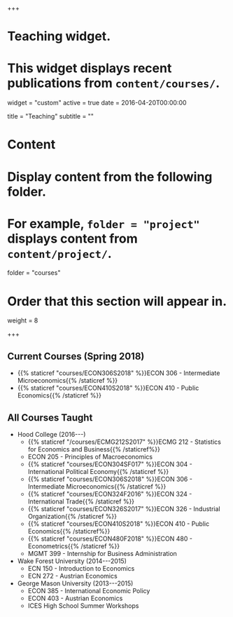 +++
# Teaching widget.
# This widget displays recent publications from `content/courses/`.
widget = "custom"
active = true
date = 2016-04-20T00:00:00

title = "Teaching"
subtitle = ""

# Content
# Display content from the following folder.
# For example, `folder = "project"` displays content from `content/project/`.
folder = "courses"

# Order that this section will appear in.
weight = 8

+++

## Current Courses (Spring 2018)

* {{% staticref "courses/ECON306S2018" %}}ECON 306 - Intermediate Microeconomics{{% /staticref %}} 
* {{% staticref "courses/ECON410S2018" %}}ECON 410 - Public Economics{{% /staticref %}} 

## All Courses Taught
* Hood College (2016---)
  - {{% staticref "/courses/ECMG212S2017" %}}ECMG 212 - Statistics for Economics and Business{{% /staticref%}}
  - ECON 205 - Principles of Macroeconomics
  - {{% staticref "courses/ECON304SF017" %}}ECON 304 - International Political Economy{{% /staticref %}}
  - {{% staticref "courses/ECON306S2018" %}}ECON 306 - Intermediate Microeconomics{{% /staticref %}}
  - {{% staticref "courses/ECON324F2016" %}}ECON 324 - International Trade{{% /staticref %}}
  - {{% staticref "courses/ECON326S2017" %}}ECON 326 - Industrial Organization{{% /staticref %}}
  - {{% staticref "courses/ECON410S2018" %}}ECON 410 - Public Economics{{% /staticref%}}
  - {{% staticref "courses/ECON480F2018" %}}ECON 480 - Econometrics{{% /staticref %}}
  - MGMT 399 - Internship for Business Administration 
* Wake Forest University (2014---2015)
  - ECN 150 - Introduction to Economics
  - ECN 272 - Austrian Economics
* George Mason University (2013---2015)
  - ECON 385 - International Economic Policy
  - ECON 403 - Austrian Economics
  - ICES High School Summer Workshops 


